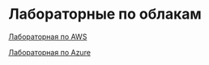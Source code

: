 # Лабораторные по облакам

[Лабораторная по AWS](https://github.com/NickAlexeev4488/cloudLabs/blob/main/labAWS/otchet.md)

[Лабораторная по Azure](https://github.com/NickAlexeev4488/cloudLabs/blob/main/labAzure/otchet.md)


